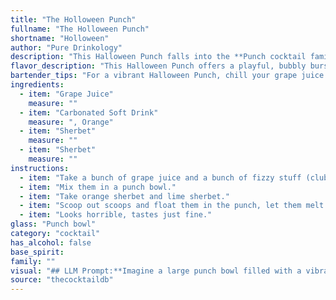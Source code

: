 ```yaml
---
title: "The Holloween Punch"
fullname: "The Holloween Punch"
shortname: "Holloween"
author: "Pure Drinkology"
description: "This Halloween Punch falls into the **Punch cocktail family**, a broad category with roots in the 16th century. Its origins likely lie in the tradition of large, communal drinks, often served at social gatherings, with the inclusion of sherbet adding a fun, fizzy twist. "
flavor_description: "This Halloween Punch offers a playful, bubbly burst of fruity sweetness. The grape juice provides a vibrant base, while the carbonated soft drink adds refreshing fizz. The sherbet lends a creamy, tangy texture and a touch of tartness, balancing the sweetness perfectly. It's a fun and festive cocktail that's sure to be a hit with kids and adults alike. "
bartender_tips: "For a vibrant Halloween Punch, chill your grape juice and soft drink thoroughly. Use a sherbet that complements the grape flavor, like orange or lemon. Layer the punch in a punch bowl with the sherbet on the bottom for a dramatic effect. Stir gently to combine just before serving to maintain the layers and prevent the sherbet from dissolving too quickly.  Don't forget the spooky garnishes! "
ingredients:
  - item: "Grape Juice"
    measure: ""
  - item: "Carbonated Soft Drink"
    measure: ", Orange"
  - item: "Sherbet"
    measure: ""
  - item: "Sherbet"
    measure: ""
instructions:
  - item: "Take a bunch of grape juice and a bunch of fizzy stuff (club soda, ginger ale, lemonlime, whatever)."
  - item: "Mix them in a punch bowl."
  - item: "Take orange sherbet and lime sherbet."
  - item: "Scoop out scoops and float them in the punch, let them melt a little so that a nasty film spreads all over the top of the punch but there are still \"bubbles\" in it in the form of sherbet scoops."
  - item: "Looks horrible, tastes just fine."
glass: "Punch bowl"
category: "cocktail"
has_alcohol: false
base_spirit:
family: ""
visual: "## LLM Prompt:**Imagine a large punch bowl filled with a vibrant, jewel-toned purple liquid. It's bubbly and effervescent, with tiny, swirling clouds of white floating throughout. The light from the punch bowl reflects off the sides, creating a shimmering, almost magical effect.  Describe the visual impact of this punch, focusing on its colors, textures, and the way it catches the light.** **Bonus points for incorporating details like:*** **How the texture of the sherbet impacts the overall appearance.*** **The effect of the carbonated soft drink on the visual appeal.*** **Whether the punch appears inviting or intimidating.** "
source: "thecocktaildb"
---
```


